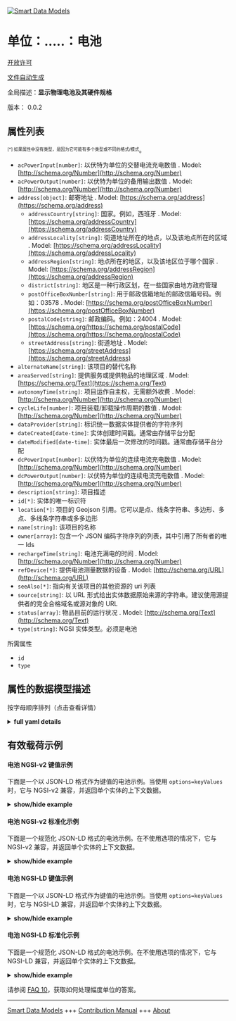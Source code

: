 <!-- 10-Header -->    
[![Smart Data Models](https://smartdatamodels.org/wp-content/uploads/2022/01/SmartDataModels_logo.png "Logo")](https://smartdatamodels.org)    
单位：.....：电池    
===========<!-- /10-Header -->    
<!-- 15-License -->    
[开放许可](https://github.com/smart-data-models//dataModel.Battery/blob/master/Battery/LICENSE.md)    
[文件自动生成](https://docs.google.com/presentation/d/e/2PACX-1vTs-Ng5dIAwkg91oTTUdt8ua7woBXhPnwavZ0FxgR8BsAI_Ek3C5q97Nd94HS8KhP-r_quD4H0fgyt3/pub?start=false&loop=false&delayms=3000#slide=id.gb715ace035_0_60)    
<!-- /15-License -->    
<!-- 20-Description -->    
全局描述：**显示物理电池及其硬件规格**    
版本： 0.0.2    
<!-- /20-Description -->    
<!-- 30-PropertiesList -->    
## 属性列表    
<sup><sub>[*] 如果属性中没有类型，是因为它可能有多个类型或不同的格式/模式</sub></sup>。    
- `acPowerInput[number]`: 以伏特为单位的交替电流充电数值  . Model: [http://schema.org/Number](http://schema.org/Number)- `acPowerOutput[number]`: 以伏特为单位的备用输出数值  . Model: [http://schema.org/Number](http://schema.org/Number)- `address[object]`: 邮寄地址  . Model: [https://schema.org/address](https://schema.org/address)	- `addressCountry[string]`: 国家。例如，西班牙  . Model: [https://schema.org/addressCountry](https://schema.org/addressCountry)    
	- `addressLocality[string]`: 街道地址所在的地点，以及该地点所在的区域  . Model: [https://schema.org/addressLocality](https://schema.org/addressLocality)    
	- `addressRegion[string]`: 地点所在的地区，以及该地区位于哪个国家  . Model: [https://schema.org/addressRegion](https://schema.org/addressRegion)    
	- `district[string]`: 地区是一种行政区划，在一些国家由地方政府管理      
	- `postOfficeBoxNumber[string]`: 用于邮政信箱地址的邮政信箱号码。例如：03578  . Model: [https://schema.org/postOfficeBoxNumber](https://schema.org/postOfficeBoxNumber)    
	- `postalCode[string]`: 邮政编码。例如：24004  . Model: [https://schema.org/https://schema.org/postalCode](https://schema.org/https://schema.org/postalCode)    
	- `streetAddress[string]`: 街道地址  . Model: [https://schema.org/streetAddress](https://schema.org/streetAddress)    
- `alternateName[string]`: 该项目的替代名称  - `areaServed[string]`: 提供服务或提供物品的地理区域  . Model: [https://schema.org/Text](https://schema.org/Text)- `autonomyTime[string]`: 项目运作自主权，无需额外收费  . Model: [http://schema.org/Number](http://schema.org/Number)- `cycleLife[number]`: 项目装载/卸载操作周期的数值  . Model: [http://schema.org/Number](http://schema.org/Number)- `dataProvider[string]`: 标识统一数据实体提供者的字符序列  - `dateCreated[date-time]`: 实体创建时间戳。通常由存储平台分配  - `dateModified[date-time]`: 实体最后一次修改的时间戳。通常由存储平台分配  - `dcPowerInput[number]`: 以伏特为单位的连续电流充电数值  . Model: [http://schema.org/Number](http://schema.org/Number)- `dcPowerOutput[number]`: 以伏特为单位的连续电流充电数值  . Model: [http://schema.org/Number](http://schema.org/Number)- `description[string]`: 项目描述  - `id[*]`: 实体的唯一标识符  - `location[*]`: 项目的 Geojson 引用。它可以是点、线条字符串、多边形、多点、多线条字符串或多多边形  - `name[string]`: 该项目的名称  - `owner[array]`: 包含一个 JSON 编码字符序列的列表，其中引用了所有者的唯一 Ids  - `rechargeTime[string]`: 电池充满电的时间  . Model: [http://schema.org/Number](http://schema.org/Number)- `refDevice[*]`: 提供电池测量数据的设备  . Model: [http://schema.org/URL](http://schema.org/URL)- `seeAlso[*]`: 指向有关该项目的其他资源的 uri 列表  - `source[string]`: 以 URL 形式给出实体数据原始来源的字符串。建议使用源提供者的完全合格域名或源对象的 URL  - `status[array]`: 物品目前的运行状况  . Model: [http://schema.org/Text](http://schema.org/Text)- `type[string]`: NGSI 实体类型。必须是电池  <!-- /30-PropertiesList -->    
<!-- 35-RequiredProperties -->    
所需属性    
- `id`  - `type`  <!-- /35-RequiredProperties -->    
<!-- 40-RequiredProperties -->    
<!-- /40-RequiredProperties -->    
<!-- 50-DataModelHeader -->    
## 属性的数据模型描述    
按字母顺序排列（点击查看详情）    
<!-- /50-DataModelHeader -->    
<!-- 60-ModelYaml -->    
<details><summary><strong>full yaml details</strong></summary>      
```yaml    
Battery:      
  description: Represent a physical battery with its hardware specifications      
  properties:      
    acPowerInput:      
      description: Numeric value in volts for the alternate current charge      
      type: number      
      x-ngsi:      
        model: http://schema.org/Number      
        type: Property      
        units: volts      
    acPowerOutput:      
      description: Numeric value in volts for the alternate output      
      type: number      
      x-ngsi:      
        model: http://schema.org/Number      
        type: Property      
        units: volts      
    address:      
      description: The mailing address      
      properties:      
        addressCountry:      
          description: 'The country. For example, Spain'      
          type: string      
          x-ngsi:      
            model: https://schema.org/addressCountry      
            type: Property      
        addressLocality:      
          description: 'The locality in which the street address is, and which is in the region'      
          type: string      
          x-ngsi:      
            model: https://schema.org/addressLocality      
            type: Property      
        addressRegion:      
          description: 'The region in which the locality is, and which is in the country'      
          type: string      
          x-ngsi:      
            model: https://schema.org/addressRegion      
            type: Property      
        district:      
          description: 'A district is a type of administrative division that, in some countries, is managed by the local government'      
          type: string      
          x-ngsi:      
            type: Property      
        postOfficeBoxNumber:      
          description: 'The post office box number for PO box addresses. For example, 03578'      
          type: string      
          x-ngsi:      
            model: https://schema.org/postOfficeBoxNumber      
            type: Property      
        postalCode:      
          description: 'The postal code. For example, 24004'      
          type: string      
          x-ngsi:      
            model: https://schema.org/https://schema.org/postalCode      
            type: Property      
        streetAddress:      
          description: The street address      
          type: string      
          x-ngsi:      
            model: https://schema.org/streetAddress      
            type: Property      
        streetNr:      
          description: Number identifying a specific property on a public street      
          type: string      
          x-ngsi:      
            type: Property      
      type: object      
      x-ngsi:      
        model: https://schema.org/address      
        type: Property      
    alternateName:      
      description: An alternative name for this item      
      type: string      
      x-ngsi:      
        type: Property      
    areaServed:      
      description: The geographic area where a service or offered item is provided      
      type: string      
      x-ngsi:      
        model: https://schema.org/Text      
        type: Property      
    autonomyTime:      
      description: Autonomy of operations of the item without further charge      
      pattern: ^(-?)P(?=\d|T\d)(?:(\d+)Y)?(?:(\d+)M)?(?:(\d+)([DW]))?(?:T(?:(\d+)H)?(?:(\d+)M)?(?:(\d+(?:\.\d+)?)S)?)?$      
      type: string      
      x-ngsi:      
        model: http://schema.org/Number      
        type: Property      
    cycleLife:      
      description: Numeric value of the load/unload operation cycles for the item'      
      type: number      
      x-ngsi:      
        model: http://schema.org/Number      
        type: Property      
    dataProvider:      
      description: A sequence of characters identifying the provider of the harmonised data entity      
      type: string      
      x-ngsi:      
        type: Property      
    dateCreated:      
      description: Entity creation timestamp. This will usually be allocated by the storage platform      
      format: date-time      
      type: string      
      x-ngsi:      
        type: Property      
    dateModified:      
      description: Timestamp of the last modification of the entity. This will usually be allocated by the storage platform      
      format: date-time      
      type: string      
      x-ngsi:      
        type: Property      
    dcPowerInput:      
      description: Numeric value in volts for the continuous current charge      
      type: number      
      x-ngsi:      
        model: http://schema.org/Number      
        type: Property      
        units: volts      
    dcPowerOutput:      
      description: Numeric value in volts for the continuous current charge      
      type: number      
      x-ngsi:      
        model: http://schema.org/Number      
        type: Property      
        units: volts      
    description:      
      description: A description of this item      
      type: string      
      x-ngsi:      
        type: Property      
    id:      
      anyOf:      
        - description: Identifier format of any NGSI entity      
          maxLength: 256      
          minLength: 1      
          pattern: ^[\w\-\.\{\}\$\+\*\[\]`|~^@!,:\\]+$      
          type: string      
          x-ngsi:      
            type: Property      
        - description: Identifier format of any NGSI entity      
          format: uri      
          type: string      
          x-ngsi:      
            type: Property      
      description: Unique identifier of the entity      
      x-ngsi:      
        type: Property      
    location:      
      description: 'Geojson reference to the item. It can be Point, LineString, Polygon, MultiPoint, MultiLineString or MultiPolygon'      
      oneOf:      
        - description: Geojson reference to the item. Point      
          properties:      
            bbox:      
              items:      
                type: number      
              minItems: 4      
              type: array      
            coordinates:      
              items:      
                type: number      
              minItems: 2      
              type: array      
            type:      
              enum:      
                - Point      
              type: string      
          required:      
            - type      
            - coordinates      
          title: GeoJSON Point      
          type: object      
          x-ngsi:      
            type: GeoProperty      
        - description: Geojson reference to the item. LineString      
          properties:      
            bbox:      
              items:      
                type: number      
              minItems: 4      
              type: array      
            coordinates:      
              items:      
                items:      
                  type: number      
                minItems: 2      
                type: array      
              minItems: 2      
              type: array      
            type:      
              enum:      
                - LineString      
              type: string      
          required:      
            - type      
            - coordinates      
          title: GeoJSON LineString      
          type: object      
          x-ngsi:      
            type: GeoProperty      
        - description: Geojson reference to the item. Polygon      
          properties:      
            bbox:      
              items:      
                type: number      
              minItems: 4      
              type: array      
            coordinates:      
              items:      
                items:      
                  items:      
                    type: number      
                  minItems: 2      
                  type: array      
                minItems: 4      
                type: array      
              type: array      
            type:      
              enum:      
                - Polygon      
              type: string      
          required:      
            - type      
            - coordinates      
          title: GeoJSON Polygon      
          type: object      
          x-ngsi:      
            type: GeoProperty      
        - description: Geojson reference to the item. MultiPoint      
          properties:      
            bbox:      
              items:      
                type: number      
              minItems: 4      
              type: array      
            coordinates:      
              items:      
                items:      
                  type: number      
                minItems: 2      
                type: array      
              type: array      
            type:      
              enum:      
                - MultiPoint      
              type: string      
          required:      
            - type      
            - coordinates      
          title: GeoJSON MultiPoint      
          type: object      
          x-ngsi:      
            type: GeoProperty      
        - description: Geojson reference to the item. MultiLineString      
          properties:      
            bbox:      
              items:      
                type: number      
              minItems: 4      
              type: array      
            coordinates:      
              items:      
                items:      
                  items:      
                    type: number      
                  minItems: 2      
                  type: array      
                minItems: 2      
                type: array      
              type: array      
            type:      
              enum:      
                - MultiLineString      
              type: string      
          required:      
            - type      
            - coordinates      
          title: GeoJSON MultiLineString      
          type: object      
          x-ngsi:      
            type: GeoProperty      
        - description: Geojson reference to the item. MultiLineString      
          properties:      
            bbox:      
              items:      
                type: number      
              minItems: 4      
              type: array      
            coordinates:      
              items:      
                items:      
                  items:      
                    items:      
                      type: number      
                    minItems: 2      
                    type: array      
                  minItems: 4      
                  type: array      
                type: array      
              type: array      
            type:      
              enum:      
                - MultiPolygon      
              type: string      
          required:      
            - type      
            - coordinates      
          title: GeoJSON MultiPolygon      
          type: object      
          x-ngsi:      
            type: GeoProperty      
      x-ngsi:      
        type: GeoProperty      
    name:      
      description: The name of this item      
      type: string      
      x-ngsi:      
        type: Property      
    owner:      
      description: A List containing a JSON encoded sequence of characters referencing the unique Ids of the owner(s)      
      items:      
        anyOf:      
          - description: Identifier format of any NGSI entity      
            maxLength: 256      
            minLength: 1      
            pattern: ^[\w\-\.\{\}\$\+\*\[\]`|~^@!,:\\]+$      
            type: string      
            x-ngsi:      
              type: Property      
          - description: Identifier format of any NGSI entity      
            format: uri      
            type: string      
            x-ngsi:      
              type: Property      
        description: Unique identifier of the entity      
        x-ngsi:      
          type: Property      
      type: array      
      x-ngsi:      
        type: Property      
    rechargeTime:      
      description: Time for the full charge of the battery      
      pattern: ^(-?)P(?=\d|T\d)(?:(\d+)Y)?(?:(\d+)M)?(?:(\d+)([DW]))?(?:T(?:(\d+)H)?(?:(\d+)M)?(?:(\d+(?:\.\d+)?)S)?)?$      
      type: string      
      x-ngsi:      
        model: http://schema.org/Number      
        type: Property      
    refDevice:      
      anyOf:      
        - description: Identifier format of any NGSI entity      
          maxLength: 256      
          minLength: 1      
          pattern: ^[\w\-\.\{\}\$\+\*\[\]`|~^@!,:\\]+$      
          type: string      
          x-ngsi:      
            type: Property      
        - description: Identifier format of any NGSI entity      
          format: uri      
          type: string      
          x-ngsi:      
            type: Property      
      description: Device providing the measured data about the battery      
      x-ngsi:      
        model: http://schema.org/URL      
        type: Relationship      
    seeAlso:      
      description: list of uri pointing to additional resources about the item      
      oneOf:      
        - items:      
            format: uri      
            type: string      
          minItems: 1      
          type: array      
        - format: uri      
          type: string      
      x-ngsi:      
        type: Property      
    source:      
      description: 'A sequence of characters giving the original source of the entity data as a URL. Recommended to be the fully qualified domain name of the source provider, or the URL to the source object'      
      type: string      
      x-ngsi:      
        type: Property      
    status:      
      description: Current operational status of the item      
      items:      
        enum:      
          - outOfService      
          - withIncidence      
          - working      
        type: string      
      minItems: 1      
      type: array      
      uniqueItems: true      
      x-ngsi:      
        model: http://schema.org/Text      
        type: Property      
    type:      
      description: NGSI Entity type. It has to be Battery      
      enum:      
        - Battery      
      type: string      
      x-ngsi:      
        type: Property      
  required:      
    - id      
    - type      
  type: object      
  x-derived-from: ""      
  x-disclaimer: 'Redistribution and use in source and binary forms, with or without modification, are permitted  provided that the license conditions are met. Copyleft (c) 2022 Contributors to Smart Data Models Program'      
  x-license-url: https://github.com/smart-data-models/dataModel.Battery/blob/master/Battery/LICENSE.md      
  x-model-schema: https://smart-data-models.github.io/dataModel.Battery/Battery/schema.json      
  x-model-tags: ""      
  x-version: 0.0.2      
```    
</details>      
<!-- /60-ModelYaml -->    
<!-- 70-MiddleNotes -->    
<!-- /70-MiddleNotes -->    
<!-- 80-Examples -->    
## 有效载荷示例    
#### 电池 NGSI-v2 键值示例    
下面是一个以 JSON-LD 格式作为键值的电池示例。当使用 `options=keyValues` 时，它与 NGSI-v2 兼容，并返回单个实体的上下文数据。    
<details><summary><strong>show/hide example</strong></summary>      
```json  
{  
  "id": "Battery:d95372df39",  
  "type": "Battery",  
  "dataProvider": "bike-in.com",  
  "refDevice": "Device:d95372df39",  
  "location": {  
    "type": "Point",  
    "coordinates": [  
      -4.754444444,  
      41.640833333  
    ]  
  },  
  "status": [  
    "working"  
  ],  
  "cycleLife": 20000,  
  "autonomyTime": "PT1H",  
  "rechargeTime": "PT6H",  
  "acPowerInput": 1.5,  
  "acPowerOutput": 0.5  
}  
```  
</details>    
#### 电池 NGSI-v2 标准化示例    
下面是一个规范化 JSON-LD 格式的电池示例。在不使用选项的情况下，它与 NGSI-v2 兼容，并返回单个实体的上下文数据。    
<details><summary><strong>show/hide example</strong></summary>      
```json  
{  
  "id": "Battery:santander:d95372df39",  
  "type": "Battery",  
  "source": {  
    "type": "Text",  
    "value": "bike-in.com"  
  },  
  "dataProvider": {  
    "type": "Text",  
    "value": "bike-in.com"  
  },  
  "refDevice": {  
    "type": "Text",  
    "value": "Device:santander:d95372df39"  
  },  
  "location": {  
    "type": "geo:json",  
    "value": {  
      "type": "Point",  
      "coordinates": [  
        -8.768460000000001,  
        42.60214472222222  
      ]  
    }  
  },  
  "status": {  
    "type": "StructuredValue",  
    "value": [  
      "working"  
    ]  
  },  
  "cycleLife": {  
    "type": "Number",  
    "value": 20000  
  },  
  "autonomyTime": {  
    "type": "Text",  
    "value": "PT1H"  
  },  
  "rechargeTime": {  
    "type": "Text",  
    "value": "PT6H"  
  },  
  "acPowerInput": {  
    "type": "Number",  
    "value": 1.5  
  },  
  "acPowerOutput": {  
    "type": "Number",  
    "value": 0.5  
  }  
}  
```  
</details>    
#### 电池 NGSI-LD 键值示例    
下面是一个以 JSON-LD 格式作为键值的电池示例。当使用 `options=keyValues` 时，它与 NGSI-LD 兼容，并返回单个实体的上下文数据。    
<details><summary><strong>show/hide example</strong></summary>      
```json  
{  
  "id": "urn:ngsi-ld:Battery:santander:d95372df39",  
  "type": "Battery",  
  "acPowerInput": 1.5,  
  "acPowerOutput": 0.5,  
  "autonomyTime": "PT1H",  
  "cycleLife": 20000,  
  "dataProvider": "bike-in.com",  
  "location": {  
    "type": "Point",  
    "coordinates": [  
      -4.754444444,  
      41.640833333  
    ]  
  },  
  "rechargeTime": "PT6H",  
  "refDevice": "urn:ngsi-ld:Device:santander:d95372df39",  
  "source": "bike-in.com",  
  "status": [  
    "working"  
  ],  
  "@context": [  
    "https://raw.githubusercontent.com/smart-data-models/dataModel.Battery/master/context.jsonld"  
  ]  
}  
```  
</details>    
#### 电池 NGSI-LD 标准化示例    
下面是一个规范化 JSON-LD 格式的电池示例。在不使用选项的情况下，它与 NGSI-LD 兼容，并返回单个实体的上下文数据。    
<details><summary><strong>show/hide example</strong></summary>      
```json  
{  
  "id": "urn:ngsi-ld:Battery:santander:d95372df39",  
  "type": "Battery",  
  "acPowerInput": {  
    "type": "Property",  
    "value": 1.5  
  },  
  "acPowerOutput": {  
    "type": "Property",  
    "value": 0.5  
  },  
  "autonomyTime": {  
    "type": "Property",  
    "value": "PT1H"  
  },  
  "cicleLife": {  
    "type": "Property",  
    "value": 20000  
  },  
  "dataProvider": {  
    "type": "Property",  
    "value": "bike-in.com"  
  },  
  "location": {  
    "type": "GeoProperty",  
    "value": {  
      "type": "Point",  
      "coordinates": [  
        -4.754444444,  
        41.640833333  
      ]  
    }  
  },  
  "rechargeTime": {  
    "type": "Property",  
    "value": "PT6H"  
  },  
  "refDevice": {  
    "type": "Property",  
    "value": "urn:ngsi-ld:Device:santander:d95372df39"  
  },  
  "source": {  
    "type": "Property",  
    "value": "bike-in.com"  
  },  
  "status": {  
    "type": "Property",  
    "value": [  
      "working"  
    ]  
  },  
  "@context": [  
    "https://raw.githubusercontent.com/smart-data-models/dataModel.Battery/master/context.jsonld"  
  ]  
}  
```  
</details><!-- /80-Examples -->    
<!-- 90-FooterNotes -->    
<!-- /90-FooterNotes -->    
<!-- 95-Units -->    
请参阅 [FAQ 10](https://smartdatamodels.org/index.php/faqs/)，获取如何处理幅度单位的答案。    
<!-- /95-Units -->    
<!-- 97-LastFooter -->    
---    
[Smart Data Models](https://smartdatamodels.org) +++ [Contribution Manual](https://bit.ly/contribution_manual) +++ [About](https://bit.ly/Introduction_SDM)<!-- /97-LastFooter -->    
